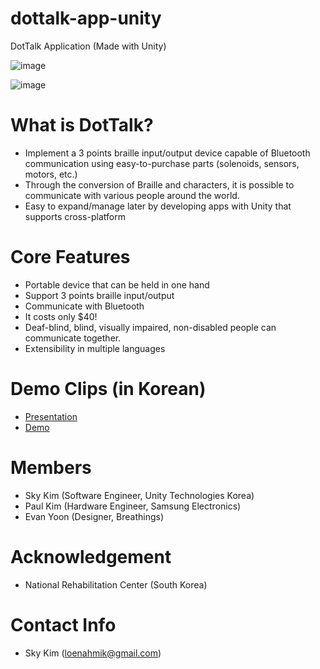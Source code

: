 # dottalk-app-unity
DotTalk Application (Made with Unity)


![image](https://user-images.githubusercontent.com/18140805/188360827-5f070fad-446a-4b5d-a96e-76d59f2ebead.png)

![image](https://user-images.githubusercontent.com/18140805/188360856-4a821a05-1486-4750-a6e7-f3a0f2b2aa34.png)

# What is DotTalk?
- Implement a 3 points braille input/output device capable of Bluetooth communication using easy-to-purchase parts (solenoids, sensors, motors, etc.)
- Through the conversion of Braille and characters, it is possible to communicate with various people around the world.
- Easy to expand/manage later by developing apps with Unity that supports cross-platform

# Core Features
- Portable device that can be held in one hand
- Support 3 points braille input/output
- Communicate with Bluetooth
- It costs only $40!
- Deaf-blind, blind, visually impaired, non-disabled people can communicate together.
- Extensibility in multiple languages

# Demo Clips (in Korean)
- [Presentation](https://youtu.be/q3owhjKpgCw)
- [Demo](https://youtu.be/Y3l4jioiRts)

# Members

- Sky Kim (Software Engineer, Unity Technologies Korea)
- Paul Kim (Hardware Engineer, Samsung Electronics)
- Evan Yoon (Designer, Breathings)

# Acknowledgement

- National Rehabilitation Center (South Korea)

# Contact Info

- Sky Kim (loenahmik@gmail.com)
